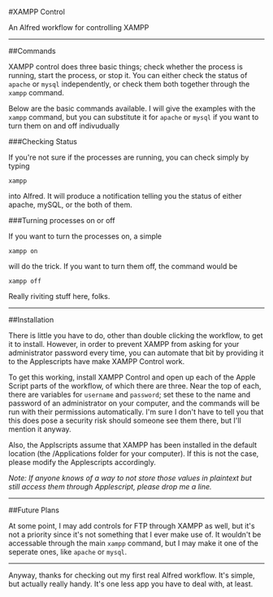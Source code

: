 #XAMPP Control

An Alfred workflow for controlling XAMPP

***

##Commands

XAMPP control does three basic things; check whether the process is running, start the process, or stop it.  You can either check the status of `apache` or `mysql` independently, or check them both together through the `xampp` command.

Below are the basic commands available.  I will give the examples with the `xampp` command, but you can substitute it for `apache` or `mysql` if you want to turn them on and off indivudually

###Checking Status

If you're not sure if the processes are running, you can check simply by typing

    xampp

into Alfred.  It will produce a notification telling you the status of either apache, mySQL, or the both of them.

###Turning processes on or off

If you want to turn the processes on, a simple

    xampp on

will do the trick.  If you want to turn them off, the command would be

    xampp off

Really riviting stuff here, folks.

***

##Installation

There is little you have to do, other than double clicking the workflow, to get it to install.  However, in order to prevent XAMPP from asking for your administrator password every time, you can automate that bit by providing it to the Applescripts have make XAMPP Control work.

To get this working, install XAMPP Control and open up each of the Apple Script parts of the workflow, of which there are three.  Near the top of each, there are variables for `username` and `password`; set these to the name and password of an administrator on your computer, and the commands will be run with their permissions automatically.  I'm sure I don't have to tell you that this does pose a security risk should someone see them there, but I'll mention it anyway.

Also, the Applscripts assume that XAMPP has been installed in the default location (the /Applications folder for your computer).  If this is not the case, please modify the Applescripts accordingly.

*Note: If anyone knows of a way to not store those values in plaintext but still access them through Applescript, please drop me a line.*

***
##Future Plans

At some point, I may add controls for FTP through XAMPP as well, but it's not a priority since it's not something that I ever make use of.  It wouldn't be accessable through the main `xampp` command, but I may make it one of the seperate ones, like `apache` or `mysql`.

***

Anyway, thanks for checking out my first real Alfred workflow.  It's simple, but actually really handy.  It's one less app you have to deal with, at least.


